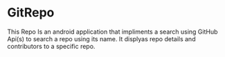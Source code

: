 # GitRepo
This Repo Is an android application that impliments a search using GitHub Api(s) to search a repo using its name.
It displyas repo details and contributors to a specific repo.
